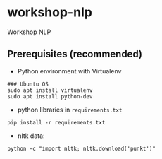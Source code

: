 # workshop-nlp
Workshop NLP

## Prerequisites (recommended)

* Python environment with Virtualenv

```
### Ubuntu OS
sudo apt install virtualenv
sudo apt install python-dev
```

* python libraries in `requirements.txt`
```
pip install -r requirements.txt
```

* nltk data:
```
python -c "import nltk; nltk.download('punkt')"
```
